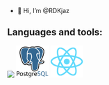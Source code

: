- 👋 Hi, I’m @RDKjaz

<!---
RDKjaz/RDKjaz is a ✨ special ✨ repository because its `README.md` (this file) appears on your GitHub profile.
You can click the Preview link to take a look at your changes.
--->

## Languages and tools:

<p max_width=450>
<img width=15% src="https://github.com/actions/starter-workflows/blob/master/icons/dotnetcore.svg">
<img width=15% src="https://github.com/devicons/devicon/blob/master/icons/postgresql/postgresql-original-wordmark.svg">
<img width=15% src="https://github.com/devicons/devicon/blob/master/icons/react/react-original.svg">
</p>
